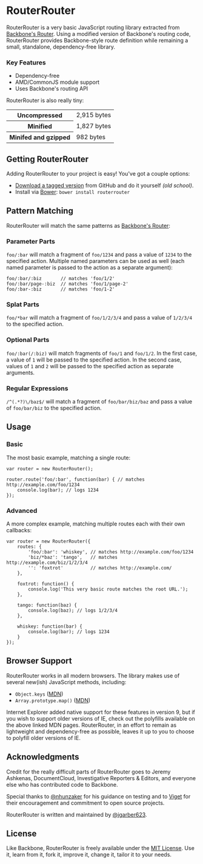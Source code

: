 # RouterRouter

RouterRouter is a very basic JavaScript routing library extracted from [Backbone's Router](http://backbonejs.org/docs/backbone.html#section-143). Using a modified version of Backbone's routing code, RouterRouter provides Backbone-style route definition while remaining a small, standalone, dependency-free library.

### Key Features

- Dependency-free
- AMD/CommonJS module support
- Uses Backbone's routing API

RouterRouter is also really tiny:

<table>
	<tbody>
		<tr>
			<th>Uncompressed</th>
			<td>2,915 bytes</td>
		</tr>
		<tr>
			<th>Minified</th>
			<td>1,827 bytes</td>
		</tr>
		<tr>
			<th>Minifed and gzipped</th>
			<td>982 bytes</td>
		</tr>
	</tbody>
</table>


## Getting RouterRouter

Adding RouterRouter to your project is easy! You've got a couple options:

- [Download a tagged version](https://github.com/jgarber623/RouterRouter/tags) from GitHub and do it yourself _(old school)_.
- Install via [Bower](http://bower.io/): `bower install routerrouter`


## Pattern Matching

RouterRouter will match the same patterns as [Backbone's Router](http://backbonejs.org/#Router):

### Parameter Parts

`foo/:bar` will match a fragment of `foo/1234` and pass a value of `1234` to the specified action. Multiple named parameters can be used as well (each named parameter is passed to the action as a separate argument):

	foo/:bar/:biz       // matches 'foo/1/2'
	foo/:bar/page-:biz  // matches 'foo/1/page-2'
	foo/:bar-:biz       // matches 'foo/1-2'

### Splat Parts

`foo/*bar` will match a fragment of `foo/1/2/3/4` and pass a value of `1/2/3/4` to the specified action.

### Optional Parts

`foo/:bar(/:biz)` will match fragments of `foo/1` and `foo/1/2`. In the first case, a value of `1` will be passed to the specified action. In the second case, values of `1` and `2` will be passed to the specified action as separate arguments.

### Regular Expressions

`/^(.*?)\/baz$/` will match a fragment of `foo/bar/biz/baz` and pass a value of `foo/bar/biz` to the specified action.


## Usage

### Basic

The most basic example, matching a single route:

	var router = new RouterRouter();

	router.route('foo/:bar', function(bar) { // matches http://example.com/foo/1234
		console.log(bar); // logs 1234
	});

### Advanced

A more complex example, matching multiple routes each with their own callbacks:

	var router = new RouterRouter({
		routes: {
			'foo/:bar': 'whiskey', // matches http://example.com/foo/1234
			'biz/*baz': 'tango',   // matches http://example.com/biz/1/2/3/4
			'': 'foxtrot'          // matches http://example.com/
		},

		foxtrot: function() {
			console.log('This very basic route matches the root URL.');
		},

		tango: function(baz) {
			console.log(baz); // logs 1/2/3/4
		},

		whiskey: function(bar) {
			console.log(bar); // logs 1234
		}
	});


## Browser Support

RouterRouter works in all modern browsers. The library makes use of several new(ish) JavaScript methods, including:

- `Object.keys` ([MDN](https://developer.mozilla.org/en-US/docs/Web/JavaScript/Reference/Global_Objects/Object/keys))
- `Array.prototype.map()` ([MDN](https://developer.mozilla.org/en-US/docs/Web/JavaScript/Reference/Global_Objects/Array/map))

Internet Explorer added native support for these features in version 9, but if you wish to support older versions of IE, check out the polyfills available on the above linked MDN pages. RouterRouter, in an effort to remain as lightweight and dependency-free as possible, leaves it up to you to choose to polyfill older versions of IE.


## Acknowledgments

Credit for the really difficult parts of RouterRouter goes to Jeremy Ashkenas, DocumentCloud, Investigative Reporters & Editors, and everyone else who has contributed code to Backbone.

Special thanks to [@nhunzaker](https://github.com/nhunzaker) for his guidance on testing and to [Viget](http://viget.com/) for their encouragement and commitment to open source projects.

RouterRouter is written and maintained by [@jgarber623](https://github.com/jgarber623).


## License

Like Backbone, RouterRouter is freely available under the [MIT License](http://opensource.org/licenses/MIT). Use it, learn from it, fork it, improve it, change it, tailor it to your needs.